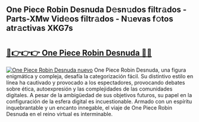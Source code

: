 ## One Piece Robin Desnuda D𝚎sn𝚞dos filtr𝚊dos - Parts-XMw Vid𝚎os filtr𝚊dos - N𝚞evas f𝚘tos atr𝚊ctivas XKG7s

# <h2><a href="http://mbcep5.tromn.icu/?c=One+Piece+Robin+Desnuda">🔗👉👉👉 One Piece Robin Desnuda 🔗🔗</a></h2>

[![One Piece Robin Desnuda nuevo](https://i.imgur.com/pEAQMta.gif)](http://mbcep5.tromn.icu/?c=One+Piece+Robin+Desnuda)
One Piece Robin Desnuda, una figura enigmática y compleja, desafía la categorización fácil. Su distintivo estilo en línea ha cautivado y provocado a los espectadores, provocando debates sobre ética, autoexpresión y las complejidades de las comunidades digitales. A pesar de la ambigüedad de sus objetivos futuros, su papel en la configuración de la esfera digital es incuestionable. Armado con un espíritu inquebrantable y un encanto innegable, el viaje de One Piece Robin Desnuda en el reino virtual es interminable.
